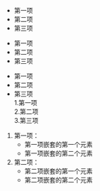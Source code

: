 * 第一项   
* 第二项   
* 第三项   
+ 第一项   
+ 第二项   
+ 第三项   
- 第一项   
- 第二项   
- 第三项   
1.第一项    
2.第二项   
3.第三项   
1. 第一项：
    - 第一项嵌套的第一个元素
    - 第一项嵌套的第二个元素
2. 第二项：
    - 第二项嵌套的第一个元素
    - 第二项嵌套的第二个元素   
